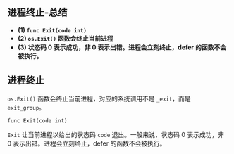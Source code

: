 ## 进程终止-总结

- **(1) `func Exit(code int)`**
- **(2) `os.Exit()` 函数会终止当前进程**
- **(3) 状态码 0 表示成功，非 0 表示出错。进程会立刻终止，defer 的函数不会被执行。**

## 进程终止

`os.Exit()` 函数会终止当前进程，对应的系统调用不是 `_exit`，而是 `exit_group`。

`func Exit(code int)`

`Exit` 让当前进程以给出的状态码 `code` 退出。一般来说，状态码 0 表示成功，非 0 表示出错。进程会立刻终止，defer 的函数不会被执行。
